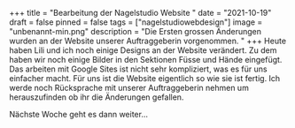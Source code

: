 +++
title = "Bearbeitung der Nagelstudio Website "
date = "2021-10-19"
draft = false
pinned = false
tags = ["nagelstudiowebdesign"]
image = "unbenannt-min.png"
description = "Die Ersten grossen Änderungen wurden an der Website unserer Auftraggeberin vorgenommen.  "
+++
Heute haben Lili und ich noch einige Designs an der Website verändert. Zu dem haben wir noch einige Bilder in den Sektionen Füsse und Hände eingefügt. Das arbeiten mit Google Sites ist nicht sehr kompliziert, was es für uns einfacher macht. Für uns ist die Website eigentlich so wie sie ist fertig. Ich werde noch Rücksprache mit unserer Auftraggeberin nehmen um herauszufinden ob ihr die Änderungen gefallen. 

Nächste Woche geht es dann weiter...
